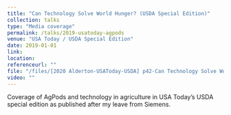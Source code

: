 ```yaml
---
title: "Can Technology Solve World Hunger? (USDA Special Edition)"
collection: talks
type: "Media coverage"
permalink: /talks/2019-usatoday-agpods
venue: "USA Today / USDA Special Edition"
date: 2019-01-01
link: 
location: 
referenceurl: ""
file: "/files/[2020 Alderton-USAToday-USDA] p42-Can Technology Solve World Hunger.pdf"
video: ""
---
```


Coverage of AgPods and technology in agriculture in USA Today’s USDA special edition as published after my leave from Siemens.


